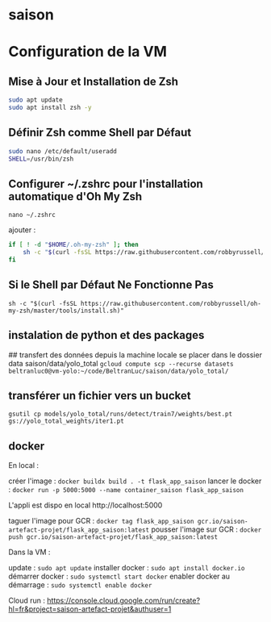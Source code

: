 # saison





# Configuration de la VM

## Mise à Jour et Installation de Zsh
```bash
sudo apt update
sudo apt install zsh -y
``` 

## Définir Zsh comme Shell par Défaut

```bash
sudo nano /etc/default/useradd
SHELL=/usr/bin/zsh
``` 

## Configurer ~/.zshrc pour l'installation automatique d'Oh My Zsh
`nano ~/.zshrc`

ajouter : 
```bash
if [ ! -d "$HOME/.oh-my-zsh" ]; then
    sh -c "$(curl -fsSL https://raw.githubusercontent.com/robbyrussell/oh-my-zsh/master/tools/install.sh)"
fi
```

## Si le Shell par Défaut Ne Fonctionne Pas
`sh -c "$(curl -fsSL https://raw.githubusercontent.com/robbyrussell/oh-my-zsh/master/tools/install.sh)"`


## instalation de python et des packages


## transfert des données depuis la machine locale 
se placer dans le dossier data saison/data/yolo_total
`gcloud compute scp --recurse datasets beltranluc0@vm-yolo:~/code/BeltranLuc/saison/data/yolo_total/`


## transférer un fichier vers un bucket 
`gsutil cp models/yolo_total/runs/detect/train7/weights/best.pt gs://yolo_total_weights/iter1.pt`


## docker
En local : 

créer l'image : `docker buildx build . -t flask_app_saison`
lancer le docker : `docker run -p 5000:5000 --name container_saison flask_app_saison`

L'appli est dispo en local http://localhost:5000

taguer l'image pour GCR : `docker tag flask_app_saison gcr.io/saison-artefact-projet/flask_app_saison:latest`
pousser l'image sur GCR : `docker push gcr.io/saison-artefact-projet/flask_app_saison:latest `

Dans la VM : 

update : `sudo apt update`
installer docker : `sudo apt install docker.io`
démarrer docker : `sudo systemctl start docker`
enabler docker au démarrage : `sudo systemctl enable docker`


Cloud run :
https://console.cloud.google.com/run/create?hl=fr&project=saison-artefact-projet&authuser=1
